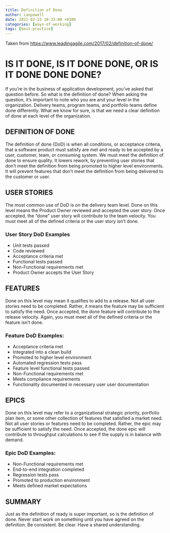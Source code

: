 ```yaml
---
title: Definition of Done
author: ianpowell
date: 2021-02-23 10:33:00 +0100
categories: [ways-of-working]
tags: [best-practice]
---
```


Taken from https://www.leadingagile.com/2017/02/definition-of-done/

# IS IT DONE, IS IT DONE DONE, OR IS IT DONE DONE DONE?

If you’re in the business of application development, you’ve asked that question before.  So what is the definition of done? When asking the question, it’s important to note who you are and your level in the organization. Delivery teams, program teams, and portfolio teams define done differently. What we know for sure, is that we need a clear definition of done at each level of the organization.

## DEFINITION OF DONE

The definition of done (DoD) is when all conditions, or acceptance criteria, that a software product must satisfy are met and ready to be accepted by a user, customer, team, or consuming system.  We must meet the definition of done to ensure quality.  It lowers rework, by preventing user stories that don’t meet the definition from being promoted to higher level environments. It will prevent features that don’t meet the definition from being delivered to the customer or user.

## USER STORIES

The most common use of  DoD is on the delivery team level.  Done on this level means the Product Owner reviewed and accepted the user story. Once accepted, the “done” user story will  contribute to the team velocity.  You must meet all of the defined criteria or the user story isn’t done.

### User Story DoD Examples

- Unit tests passed
- Code reviewed
- Acceptance criteria met
- Functional tests passed
- Non-Functional requirements met
- Product Owner accepts the User Story

## FEATURES

Done on this level may mean it qualifies to add to a release.  Not all user stories need to be completed. Rather, it means the feature may be sufficient to satisfy the need. Once accepted, the done feature will contribute to the release velocity.  Again, you must meet all of the defined criteria or the feature isn’t done.

### Feature DoD Examples:

- Acceptance criteria met
- Integrated into a clean build
- Promoted to higher level environment
- Automated regression tests pass
- Feature level functional tests passed
- Non-Functional requirements met
- Meets compliance requirements
- Functionality documented in necessary user user documentation

## EPICS

Done on this level may refer to a organizational strategic priority, portfolio plan item, or some other collection of features that satisfied a market need.  Not all user stories or features need to be completed. Rather, the epic may be sufficient to satisfy the need. Once accepted, the done epic will contribute to throughput calculations to see if the supply is in balance with demand.

### Epic DoD Examples:

- Non-Functional requirements met
- End-to-end integration completed
- Regression tests pass
- Promoted to production environment
- Meets defined market expectations

## SUMMARY

Just as the definition of ready is super important, so is the definition of done.  Never start work on something until you have agreed on the definition.  Be consistent. Be clear. Have a shared understanding.
